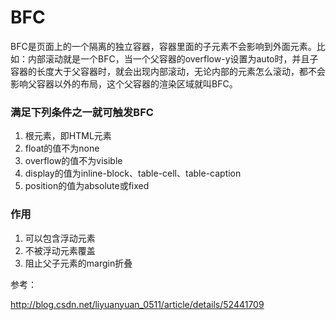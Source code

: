 # BFC

BFC是页面上的一个隔离的独立容器，容器里面的子元素不会影响到外面元素。比如：内部滚动就是一个BFC，当一个父容器的overflow-y设置为auto时，并且子容器的长度大于父容器时，就会出现内部滚动，无论内部的元素怎么滚动，都不会影响父容器以外的布局，这个父容器的渲染区域就叫BFC。

### 满足下列条件之一就可触发BFC

1. 根元素，即HTML元素
2. float的值不为none
3. overflow的值不为visible
4. display的值为inline-block、table-cell、table-caption
5. position的值为absolute或fixed

### 作用
1. 可以包含浮动元素
2. 不被浮动元素覆盖
3. 阻止父子元素的margin折叠

参考：

http://blog.csdn.net/liyuanyuan_0511/article/details/52441709






